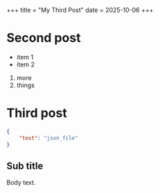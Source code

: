 +++
title = "My Third Post"
date = 2025-10-06
+++

# Second post

* item 1
* item 2

1. more
2. things

# Third post

```json
{
    "test": "json_file"
}
```

## Sub title

Body text.
